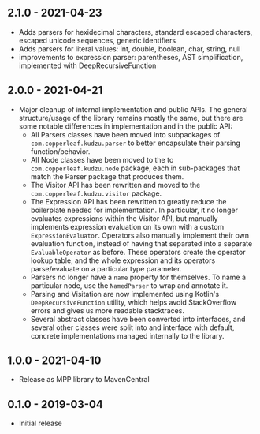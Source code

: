 ## 2.1.0 - 2021-04-23

- Adds parsers for hexidecimal characters, standard escaped characters, escaped unicode sequences, generic identifiers
- Adds parsers for literal values: int, double, boolean, char, string, null
- improvements to expression parser: parentheses, AST simplification, implemented with DeepRecursiveFunction

## 2.0.0 - 2021-04-21

- Major cleanup of internal implementation and public APIs. The general structure/usage of the library remains mostly 
  the same, but there are some notable differences in implementation and in the public API:
  - All Parsers classes have been moved into subpackages of `com.copperleaf.kudzu.parser` to better encapsulate their 
    parsing function/behavior.
  - All Node classes have been moved to the  to `com.copperleaf.kudzu.node` package, each in sub-packages that match the
    Parser package that produces them.
  - The Visitor API has been rewritten and moved to the `com.copperleaf.kudzu.visitor` package.
  - The Expression API has been rewritten to greatly reduce the boilerplate needed for implementation. In particular, it
    no longer evaluates expressions within the Visitor API, but manually implements expression evaluation on its own 
    with a custom `ExpressionEvaluator`. Operators also manually implement their own evaluation function, instead of 
    having that separated into a separate `EvaluableOperator` as before. These operators create the operator lookup 
    table, and the whole expression and its operators parse/evaluate on a particular type parameter.
  - Parsers no longer have a `name` property for themselves. To name a particular node, use the `NamedParser` to wrap 
    and annotate it. 
  - Parsing and Visitation are now implemented using Kotlin's `DeepRecursiveFunction` utility, which helps avoid 
    StackOverflow errors and gives us more readable stacktraces.
  - Several abstract classes have been converted into interfaces, and several other classes were split into and 
    interface with default, concrete implementations managed internally to the library.

## 1.0.0 - 2021-04-10

- Release as MPP library to MavenCentral

## 0.1.0 - 2019-03-04

- Initial release
